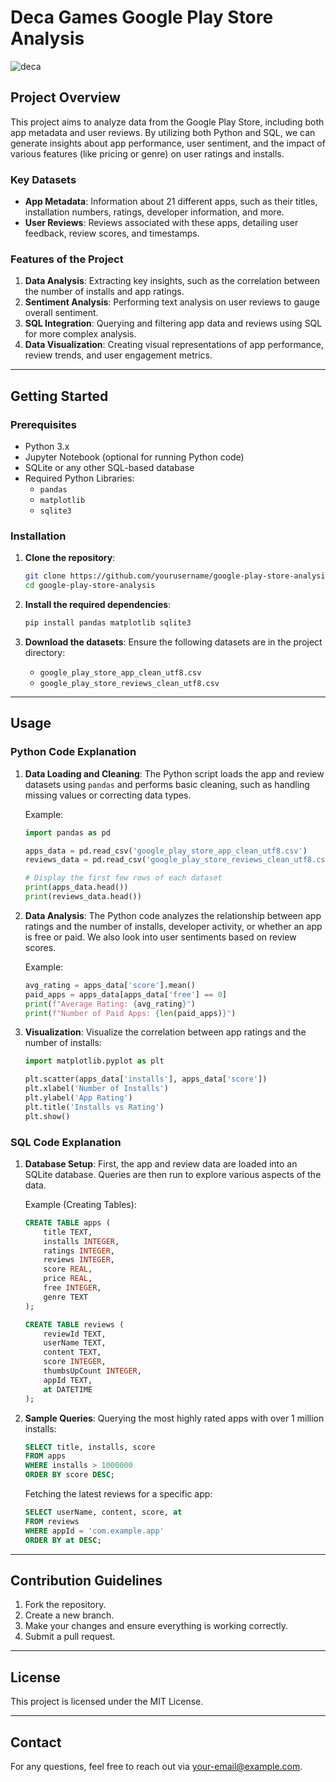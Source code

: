 # Deca Games Google Play Store Analysis

![deca](https://github.com/user-attachments/assets/df038073-a2a9-4343-839f-a7af925cd590)


## Project Overview

This project aims to analyze data from the Google Play Store, including both app metadata and user reviews. By utilizing both Python and SQL, we can generate insights about app performance, user sentiment, and the impact of various features (like pricing or genre) on user ratings and installs.

### Key Datasets

- **App Metadata**: Information about 21 different apps, such as their titles, installation numbers, ratings, developer information, and more.
- **User Reviews**: Reviews associated with these apps, detailing user feedback, review scores, and timestamps.

### Features of the Project

1. **Data Analysis**: Extracting key insights, such as the correlation between the number of installs and app ratings.
2. **Sentiment Analysis**: Performing text analysis on user reviews to gauge overall sentiment.
3. **SQL Integration**: Querying and filtering app data and reviews using SQL for more complex analysis.
4. **Data Visualization**: Creating visual representations of app performance, review trends, and user engagement metrics.

---

## Getting Started

### Prerequisites

- Python 3.x
- Jupyter Notebook (optional for running Python code)
- SQLite or any other SQL-based database
- Required Python Libraries:
    - `pandas`
    - `matplotlib`
    - `sqlite3`

### Installation

1. **Clone the repository**:
    ```bash
    git clone https://github.com/yourusername/google-play-store-analysis.git
    cd google-play-store-analysis
    ```

2. **Install the required dependencies**:
    ```bash
    pip install pandas matplotlib sqlite3
    ```

3. **Download the datasets**:
    Ensure the following datasets are in the project directory:
    - `google_play_store_app_clean_utf8.csv`
    - `google_play_store_reviews_clean_utf8.csv`

---

## Usage

### Python Code Explanation

1. **Data Loading and Cleaning**: 
    The Python script loads the app and review datasets using `pandas` and performs basic cleaning, such as handling missing values or correcting data types.

    Example:
    ```python
    import pandas as pd

    apps_data = pd.read_csv('google_play_store_app_clean_utf8.csv')
    reviews_data = pd.read_csv('google_play_store_reviews_clean_utf8.csv')

    # Display the first few rows of each dataset
    print(apps_data.head())
    print(reviews_data.head())
    ```

2. **Data Analysis**:
    The Python code analyzes the relationship between app ratings and the number of installs, developer activity, or whether an app is free or paid. We also look into user sentiments based on review scores.

    Example:
    ```python
    avg_rating = apps_data['score'].mean()
    paid_apps = apps_data[apps_data['free'] == 0]
    print(f"Average Rating: {avg_rating}")
    print(f"Number of Paid Apps: {len(paid_apps)}")
    ```

3. **Visualization**:
    Visualize the correlation between app ratings and the number of installs:
    ```python
    import matplotlib.pyplot as plt

    plt.scatter(apps_data['installs'], apps_data['score'])
    plt.xlabel('Number of Installs')
    plt.ylabel('App Rating')
    plt.title('Installs vs Rating')
    plt.show()
    ```

### SQL Code Explanation

1. **Database Setup**:
    First, the app and review data are loaded into an SQLite database. Queries are then run to explore various aspects of the data.

    Example (Creating Tables):
    ```sql
    CREATE TABLE apps (
        title TEXT,
        installs INTEGER,
        ratings INTEGER,
        reviews INTEGER,
        score REAL,
        price REAL,
        free INTEGER,
        genre TEXT
    );

    CREATE TABLE reviews (
        reviewId TEXT,
        userName TEXT,
        content TEXT,
        score INTEGER,
        thumbsUpCount INTEGER,
        appId TEXT,
        at DATETIME
    );
    ```

2. **Sample Queries**:
    Querying the most highly rated apps with over 1 million installs:
    ```sql
    SELECT title, installs, score
    FROM apps
    WHERE installs > 1000000
    ORDER BY score DESC;
    ```

    Fetching the latest reviews for a specific app:
    ```sql
    SELECT userName, content, score, at
    FROM reviews
    WHERE appId = 'com.example.app'
    ORDER BY at DESC;
    ```

---

## Contribution Guidelines

1. Fork the repository.
2. Create a new branch.
3. Make your changes and ensure everything is working correctly.
4. Submit a pull request.

---

## License

This project is licensed under the MIT License.

---

## Contact

For any questions, feel free to reach out via [your-email@example.com](mailto:your-email@example.com).
